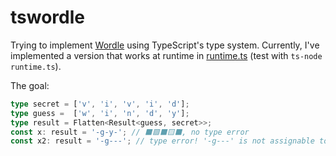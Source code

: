 tswordle
========

Trying to implement [Wordle](https://www.nytimes.com/games/wordle/index.html) using TypeScript's type system. Currently, I've implemented a version that works at runtime in [runtime.ts](./runtime.ts) (test with `ts-node runtime.ts`).

The goal:

```ts
type secret = ['v', 'i', 'v', 'i', 'd'];
type guess =  ['w', 'i', 'n', 'd', 'y'];
type result = Flatten<Result<guess, secret>>;
const x: result = '-g-y-'; // ⬛🟩⬛🟨⬛, no type error
const x2: result = '-g---'; // type error! '-g---' is not assignable to '-g-y-'
```

